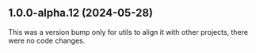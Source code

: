 ## 1.0.0-alpha.12 (2024-05-28)

This was a version bump only for utils to align it with other projects, there were no code changes.